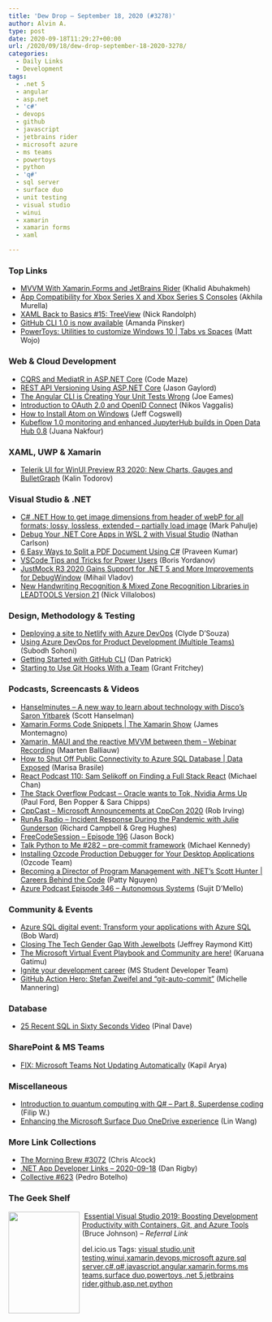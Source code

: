 ```yaml
---
title: 'Dew Drop – September 18, 2020 (#3278)'
author: Alvin A.
type: post
date: 2020-09-18T11:29:27+00:00
url: /2020/09/18/dew-drop-september-18-2020-3278/
categories:
  - Daily Links
  - Development
tags:
  - .net 5
  - angular
  - asp.net
  - 'c#'
  - devops
  - github
  - javascript
  - jetbrains rider
  - microsoft azure
  - ms teams
  - powertoys
  - python
  - 'q#'
  - sql server
  - surface duo
  - unit testing
  - visual studio
  - winui
  - xamarin
  - xamarin forms
  - xaml

---
```

### <a name="top"></a>Top Links

  * <a href="https://khalidabuhakmeh.com/mvvm-with-xamarin-forms" target="_blank" rel="noopener noreferrer">MVVM With Xamarin.Forms and JetBrains Rider</a> (Khalid Abuhakmeh)
  * <a href="https://blogs.windows.com/windowsdeveloper/2020/09/17/app-compatibility-for-xbox-series-x-and-xbox-series-s-consoles/?WT.mc_id=WD-MVP-4025064" target="_blank" rel="noopener noreferrer">App Compatibility for Xbox Series X and Xbox Series S Consoles</a> (Akhila Murella)
  * <a href="http://feedproxy.google.com/~r/NicksNetTravels/~3/2gfdM4v3_kA/" target="_blank" rel="noopener noreferrer">XAML Back to Basics #15: TreeView</a> (Nick Randolph)
  * <a href="https://github.blog/2020-09-17-github-cli-1-0-is-now-available/" target="_blank" rel="noopener noreferrer">GitHub CLI 1.0 is now available</a> (Amanda Pinsker)
  * <a href="https://channel9.msdn.com/Shows/Tabs-vs-Spaces/PowerToys-Utilities-to-customize-Windows-10?WT.mc_id=DOP-MVP-4025064" target="_blank" rel="noopener noreferrer">PowerToys: Utilities to customize Windows 10 | Tabs vs Spaces</a> (Matt Wojo)



### <a name="web"></a>Web & Cloud Development

  * <a href="https://code-maze.com/cqrs-mediatr-in-aspnet-core/" target="_blank" rel="noopener noreferrer">CQRS and MediatR in ASP.NET Core</a> (Code Maze)
  * <a href="https://www.jasongaylord.com/blog/2020/09/18/versioning-rest-api-using-aspnet-core" target="_blank" rel="noopener noreferrer">REST API Versioning Using ASP.NET Core</a> (Jason Gaylord)
  * <a href="https://medium.com/thinkster-io/the-angular-cli-is-creating-your-unit-tests-wrong-4b42412e082c?source=rss----4b02256a38e9---4" target="_blank" rel="noopener noreferrer">The Angular CLI is Creating Your Unit Tests Wrong</a> (Joe Eames)
  * <a href="http://www.i-programmer.info/news/149-security/14002-introduction-to-oauth-20-and-openid-connect.html" target="_blank" rel="noopener noreferrer">Introduction to OAuth 2.0 and OpenID Connect</a> (Nikos Vaggalis)
  * <a href="http://feedproxy.google.com/~r/ProgrammableWeb/~3/Pjb5_6tQKcw/17" target="_blank" rel="noopener noreferrer">How to Install Atom on Windows</a> (Jeff Cogswell)
  * <a href="https://developers.redhat.com/blog/2020/09/18/kubeflow-1-0-monitoring-and-enhanced-jupyterhub-builds-in-open-data-hub-0-8/" target="_blank" rel="noopener noreferrer">Kubeflow 1.0 monitoring and enhanced JupyterHub builds in Open Data Hub 0.8</a> (Juana Nakfour)



### <a name="silverlight"></a>XAML, UWP & Xamarin

  * <a href="https://www.telerik.com/blogs/whats-new-telerik-ui-for-winui-preview-r3-2020-charts-gauges-bulletgraph" target="_blank" rel="noopener noreferrer">Telerik UI for WinUI Preview R3 2020: New Charts, Gauges and BulletGraph</a> (Kalin Todorov)



### <a name="dotnet"></a>Visual Studio & .NET

  * <a href="http://feedproxy.google.com/~r/MetadataConsulting/~3/rssUK_D5z3A/CSharp-dotNET-How-to-get-image-dimensions-from-header-of-webP-for-all-formats-lossy-lossless-extended-partially-load-image.html" target="_blank" rel="noopener noreferrer">C# .NET How to get image dimensions from header of webP for all formats; lossy, lossless, extended &#8211; partially load image</a> (Mark Pahulje)
  * <a href="https://devblogs.microsoft.com/dotnet/debug-your-net-core-apps-in-wsl-2-with-visual-studio/?WT.mc_id=DOP-MVP-4025064" target="_blank" rel="noopener noreferrer">Debug Your .NET Core Apps in WSL 2 with Visual Studio</a> (Nathan Carlson)
  * <a href="https://www.syncfusion.com/blogs/post/6-easy-ways-to-split-a-pdf-document-using-c.aspx" target="_blank" rel="noopener noreferrer">6 Easy Ways to Split a PDF Document Using C#</a> (Praveen Kumar)
  * <a href="https://www.toptal.com/visual-studio/vscode-tips-power-users" target="_blank" rel="noopener noreferrer">VSCode Tips and Tricks for Power Users</a> (Boris Yordanov)
  * <a href="https://www.telerik.com/blogs/whats-new-justmock-r3-2020-net-5-support-debugwindow-improvements-more" target="_blank" rel="noopener noreferrer">JustMock R3 2020 Gains Support for .NET 5 and More Improvements for DebugWindow</a> (Mihail Vladov)
  * <a href="https://www.leadtools.com/blog/document-imaging/ocr/ocr-technology/" target="_blank" rel="noopener noreferrer">New Handwriting Recognition & Mixed Zone Recognition Libraries in LEADTOOLS Version 21</a> (Nick Villalobos)



### <a name="design"></a>Design, Methodology & Testing

  * <a href="https://codeburst.io/deploying-a-site-to-netlify-with-azure-devops-2743abb61db0?source=rss----61061eb0c96b---4" target="_blank" rel="noopener noreferrer">Deploying a site to Netlify with Azure DevOps</a> (Clyde D&#8217;Souza)
  * <a href="http://feedproxy.google.com/~r/netCurryRecentArticles/~3/2tT4JuiXVXA/ShowArticle.aspx" target="_blank" rel="noopener noreferrer">Using Azure DevOps for Product Development (Multiple Teams)</a> (Subodh Sohoni)
  * <a href="https://build5nines.com/getting-started-with-github-cli/" target="_blank" rel="noopener noreferrer">Getting Started with GitHub CLI</a> (Dan Patrick)
  * <a href="https://www.red-gate.com/blog/starting-to-use-git-hooks-with-a-team" target="_blank" rel="noopener noreferrer">Starting to Use Git Hooks With a Team</a> (Grant Fritchey)



### <a name="podcasts"></a>Podcasts, Screencasts & Videos

  * <a href="https://hanselminutes.simplecast.com/episodes/a-new-way-to-learn-about-technology-with-discos-saron-yitbarek-RFqmPcEI" target="_blank" rel="noopener noreferrer">Hanselminutes &#8211; A new way to learn about technology with Disco&#8217;s Saron Yitbarek</a> (Scott Hanselman)
  * <a href="https://channel9.msdn.com/Shows/XamarinShow/XamarinForms-Code-Snippets?WT.mc_id=DOP-MVP-4025064" target="_blank" rel="noopener noreferrer">Xamarin.Forms Code Snippets | The Xamarin Show</a> (James Montemagno)
  * <a href="https://blog.jetbrains.com/dotnet/2020/09/18/xamarin-maui-and-the-reactive-mvvm-between-them-webinar-recording/" target="_blank" rel="noopener noreferrer">Xamarin, MAUI and the reactive MVVM between them – Webinar Recording</a> (Maarten Balliauw)
  * <a href="https://channel9.msdn.com/Shows/Data-Exposed/How-to-Shut-Off-Public-Connectivity-to-Azure-SQL-Database?WT.mc_id=DOP-MVP-4025064" target="_blank" rel="noopener noreferrer">How to Shut Off Public Connectivity to Azure SQL Database | Data Exposed</a> (Marisa Brasile)
  * <a href="https://reactpodcast.com/episodes/110-X1swadgC" target="_blank" rel="noopener noreferrer">React Podcast 110: Sam Selikoff on Finding a Full Stack React</a> (Michael Chan)
  * <a href="https://the-stack-overflow-podcast.simplecast.com/episodes/oracle-wants-to-tok-nvidia-arms-up-54iSV0Vw" target="_blank" rel="noopener noreferrer">The Stack Overflow Podcast &#8211; Oracle wants to Tok, Nvidia Arms Up</a> (Paul Ford, Ben Popper & Sara Chipps)
  * <a href="https://cppcast.libsyn.com/microsoft-announcements-at-cppcon-2020" target="_blank" rel="noopener noreferrer">CppCast &#8211; Microsoft Announcements at CppCon 2020</a> (Rob Irving)
  * <a href="http://feedproxy.google.com/~r/RunaAsRadioWma/~3/Kb7LKo5ICAE/default.aspx" target="_blank" rel="noopener noreferrer">RunAs Radio &#8211; Incident Response During the Pandemic with Julie Gunderson</a> (Richard Campbell & Greg Hughes)
  * <a href="http://www.youtube.com/watch?v=wygFMhbTMd0" target="_blank" rel="noopener noreferrer">FreeCodeSession &#8211; Episode 196</a> (Jason Bock)
  * <a href="https://talkpython.fm/episodes/show/282/pre-commit-framework" target="_blank" rel="noopener noreferrer">Talk Python to Me #282 &#8211; pre-commit framework</a> (Michael Kennedy)
  * <a href="http://www.youtube.com/watch?v=sQ6QI_zbXIY" target="_blank" rel="noopener noreferrer">Installing Ozcode Production Debugger for Your Desktop Applications</a> (Ozcode Team)
  * <a href="https://channel9.msdn.com/Shows/Careers-Behind-the-Code/Becoming-a-Director-of-Program-Management-with-NETs-Scott-Hunter?WT.mc_id=DOP-MVP-4025064" target="_blank" rel="noopener noreferrer">Becoming a Director of Program Management with .NET’s Scott Hunter | Careers Behind the Code</a> (Patty Nguyen)
  * <a href="http://azpodcast.azurewebsites.net/post/Episode-346-Autonomous-Systems" target="_blank" rel="noopener noreferrer">Azure Podcast Episode 346 &#8211; Autonomous Systems</a> (Sujit D&#8217;Mello)



### <a name="events"></a>Community & Events

  * <a href="https://cloudblogs.microsoft.com/sqlserver/2020/09/17/azure-sql-digital-event-transform-your-applications-with-azure-sql/?WT.mc_id=DOP-MVP-4025064" target="_blank" rel="noopener noreferrer">Azure SQL digital event: Transform your applications with Azure SQL</a> (Bob Ward)
  * <a href="https://techcommunity.microsoft.com/t5/microsoft-mvp-award-program-blog/closing-the-tech-gender-gap-with-jewelbots/ba-p/1670036?WT.mc_id=DOP-MVP-4025064" target="_blank" rel="noopener noreferrer">Closing The Tech Gender Gap With Jewelbots</a> (Jeffrey Raymond Kitt)
  * <a href="https://techcommunity.microsoft.com/t5/microsoft-teams-blog/the-microsoft-virtual-event-playbook-and-community-are-here/ba-p/1675596?WT.mc_id=DOP-MVP-4025064" target="_blank" rel="noopener noreferrer">The Microsoft Virtual Event Playbook and Community are here!</a> (Karuana Gatimu)
  * <a href="https://techcommunity.microsoft.com/t5/student-developer-blog/ignite-your-development-career/ba-p/1679394?WT.mc_id=DOP-MVP-4025064" target="_blank" rel="noopener noreferrer">Ignite your development career</a> (MS Student Developer Team)
  * <a href="https://github.blog/2020-09-17-github-action-hero-stefan-zweifel-and-git-auto-commit/" target="_blank" rel="noopener noreferrer">GitHub Action Hero: Stefan Zweifel and “git-auto-commit”</a> (Michelle Mannering)



### <a name="sql"></a>Database

  * <a href="https://blog.sqlauthority.com/2020/09/18/25-recent-sql-in-sixty-seconds-video/?utm_source=rss&utm_medium=rss&utm_campaign=25-recent-sql-in-sixty-seconds-video" target="_blank" rel="noopener noreferrer">25 Recent SQL in Sixty Seconds Video</a> (Pinal Dave)



### <a name="sp"></a>SharePoint & MS Teams

  * <a href="https://www.kapilarya.com/fix-microsoft-teams-not-updating-automatically" target="_blank" rel="noopener noreferrer">FIX: Microsoft Teams Not Updating Automatically</a> (Kapil Arya)



### <a name="misc"></a>Miscellaneous

  * <a href="https://www.strathweb.com/2020/09/introduction-to-quantum-computing-with-q-part-8-superdense-coding/" target="_blank" rel="noopener noreferrer">Introduction to quantum computing with Q# – Part 8, Superdense coding</a> (Filip W.)
  * <a href="https://devblogs.microsoft.com/surface-duo/enhance-onedrive-dual-screen/?WT.mc_id=DOP-MVP-4025064" target="_blank" rel="noopener noreferrer">Enhancing the Microsoft Surface Duo OneDrive experience</a> (Lin Wang)



### <a name="links"></a>More Link Collections

  * <a href="http://feedproxy.google.com/~r/ReflectivePerspective/~3/wScY2ltkTRo/" target="_blank" rel="noopener noreferrer">The Morning Brew #3072</a> (Chris Alcock)
  * <a href="https://links.danrigby.com/2020/09/app-developer-links-2020-09-18/" target="_blank" rel="noopener noreferrer">.NET App Developer Links &#8211; 2020-09-18</a> (Dan Rigby)
  * <a href="http://feedproxy.google.com/~r/tympanus/~3/WLlHlo1Ok30/" target="_blank" rel="noopener noreferrer">Collective #623</a> (Pedro Botelho)



### <a name="shelf"></a>The Geek Shelf

<a href="https://www.amazon.com/Essential-Visual-Studio-2019-Productivity/dp/1484257189/?tag=amavin-20" target="_blank" rel="noopener noreferrer"><img loading="lazy" decoding="async" width="140" height="200" align="left" style="margin: 0px 5px 10px 0px; border: 0px currentcolor; border-image: none; float: left; display: inline; background-image: none;" src="https://m.media-amazon.com/images/I/612BPFOjuDL._AC_UL320_.jpg" border="0" /></a>&nbsp;<a href="https://www.amazon.com/Essential-Visual-Studio-2019-Productivity/dp/1484257189/?tag=amavin-20" target="_blank" rel="noopener noreferrer">Essential Visual Studio 2019: Boosting Development Productivity with Containers, Git, and Azure Tools</a> (Bruce Johnson) _&#8211; Referral Link_







<div class="wlWriterEditableSmartContent" id="scid:77ECF5F8-D252-44F5-B4EB-D463C5396A79:cc4fa607-000a-4ff8-b575-a0dd69be3c43" style="margin: 0px; padding: 0px; float: none; display: inline;">
  del.icio.us Tags: <a href="http://del.icio.us/popular/visual+studio" rel="tag">visual studio</a>,<a href="http://del.icio.us/popular/unit+testing" rel="tag">unit testing</a>,<a href="http://del.icio.us/popular/winui" rel="tag">winui</a>,<a href="http://del.icio.us/popular/xamarin" rel="tag">xamarin</a>,<a href="http://del.icio.us/popular/devops" rel="tag">devops</a>,<a href="http://del.icio.us/popular/microsoft+azure" rel="tag">microsoft azure</a>,<a href="http://del.icio.us/popular/sql+server" rel="tag">sql server</a>,<a href="http://del.icio.us/popular/c%23" rel="tag">c#</a>,<a href="http://del.icio.us/popular/q%23" rel="tag">q#</a>,<a href="http://del.icio.us/popular/javascript" rel="tag">javascript</a>,<a href="http://del.icio.us/popular/angular" rel="tag">angular</a>,<a href="http://del.icio.us/popular/xamarin.forms" rel="tag">xamarin.forms</a>,<a href="http://del.icio.us/popular/ms+teams" rel="tag">ms teams</a>,<a href="http://del.icio.us/popular/surface+duo" rel="tag">surface duo</a>,<a href="http://del.icio.us/popular/powertoys" rel="tag">powertoys</a>,<a href="http://del.icio.us/popular/.net+5" rel="tag">.net 5</a>,<a href="http://del.icio.us/popular/jetbrains+rider" rel="tag">jetbrains rider</a>,<a href="http://del.icio.us/popular/github" rel="tag">github</a>,<a href="http://del.icio.us/popular/asp.net" rel="tag">asp.net</a>,<a href="http://del.icio.us/popular/python" rel="tag">python</a>
</div>